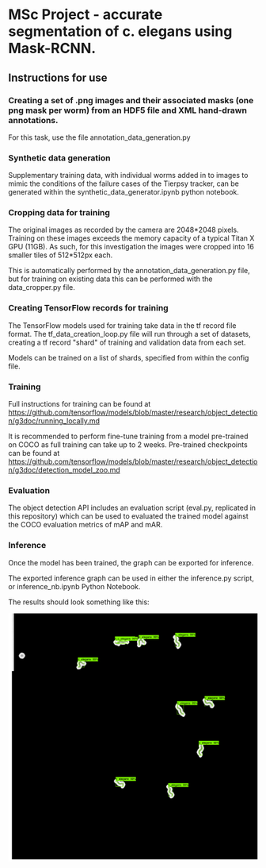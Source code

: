 # MSc Project - accurate segmentation of c. elegans using Mask-RCNN.

## Instructions for use

### Creating a set of .png images and their associated masks (one png mask per worm) from an HDF5 file and XML hand-drawn annotations.

For this task, use the file annotation_data_generation.py


### Synthetic data generation

Supplementary training data, with individual worms added in to images to mimic the conditions of the failure cases of the Tierpsy tracker, can be generated within the synthetic_data_generator.ipynb python notebook.

### Cropping data for training

The original images as recorded by the camera are 2048$*$2048 pixels. Training on these images exceeds the memory capacity of a typical Titan X GPU (11GB). As such, for this investigation the images were cropped into 16 smaller tiles of 512$*$512px each. 

This is automatically performed by the annotation_data_generation.py file, but for training on existing data this can be performed with the data_cropper.py file.


### Creating TensorFlow records for training

The TensorFlow models used for training take data in the tf record file format. The tf_data_creation_loop.py file will run through a set of datasets, creating a tf record "shard" of training and validation data from each set.

Models can be trained on a list of shards, specified from within the config file. 


### Training
Full instructions for training can be found at https://github.com/tensorflow/models/blob/master/research/object_detection/g3doc/running_locally.md

It is recommended to perform fine-tune training from a model pre-trained on COCO as full training can take up to 2 weeks. Pre-trained checkpoints can be found at https://github.com/tensorflow/models/blob/master/research/object_detection/g3doc/detection_model_zoo.md 

### Evaluation
The object detection API includes an evaluation script (eval.py, replicated in this repository) which can be used to evaluated the trained model against the COCO evaluation metrics of mAP and mAR.

### Inference
Once the model has been trained, the graph can be exported for inference.

The exported inference graph can be used in either the inference.py script, or inference_nb.ipynb Python Notebook.

The results should look something like this:

![inference results](https://github.com/dpaddon/MSc_project/blob/master/images/911.png)


